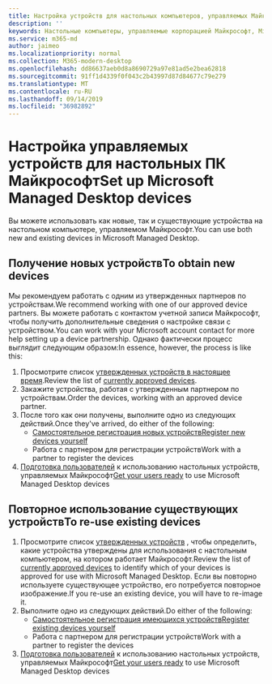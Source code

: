 ```yaml
---
title: Настройка устройств для настольных компьютеров, управляемых Майкрософт
description: ''
keywords: Настольные компьютеры, управляемые корпорацией Майкрософт, Microsoft 365, служба, документация
ms.service: m365-md
author: jaimeo
ms.localizationpriority: normal
ms.collection: M365-modern-desktop
ms.openlocfilehash: dd86637aeb0d8a8690729a97e81ad5e2bea62818
ms.sourcegitcommit: 91ff1d4339f0f043c2b43997d87d84677c79e279
ms.translationtype: MT
ms.contentlocale: ru-RU
ms.lasthandoff: 09/14/2019
ms.locfileid: "36982892"
---
```

# <a name="set-up-microsoft-managed-desktop-devices"></a><span data-ttu-id="16bcc-103">Настройка управляемых устройств для настольных ПК Майкрософт</span><span class="sxs-lookup"><span data-stu-id="16bcc-103">Set up Microsoft Managed Desktop devices</span></span>

<span data-ttu-id="16bcc-104">Вы можете использовать как новые, так и существующие устройства на настольном компьютере, управляемом Майкрософт.</span><span class="sxs-lookup"><span data-stu-id="16bcc-104">You can use both new and existing devices in Microsoft Managed Desktop.</span></span>

## <a name="to-obtain-new-devices"></a><span data-ttu-id="16bcc-105">Получение новых устройств</span><span class="sxs-lookup"><span data-stu-id="16bcc-105">To obtain new devices</span></span>

<span data-ttu-id="16bcc-106">Мы рекомендуем работать с одним из утвержденных партнеров по устройствам.</span><span class="sxs-lookup"><span data-stu-id="16bcc-106">We recommend working with one of our approved device partners.</span></span> <span data-ttu-id="16bcc-107">Вы можете работать с контактом учетной записи Майкрософт, чтобы получить дополнительные сведения о настройке связи с устройством.</span><span class="sxs-lookup"><span data-stu-id="16bcc-107">You can work with your Microsoft account contact for more help setting up a device partnership.</span></span> <span data-ttu-id="16bcc-108">Однако фактически процесс выглядит следующим образом:</span><span class="sxs-lookup"><span data-stu-id="16bcc-108">In essence, however, the process is like this:</span></span>

1. <span data-ttu-id="16bcc-109">Просмотрите список [утвержденных устройств в настоящее время](../service-description/device-list.md).</span><span class="sxs-lookup"><span data-stu-id="16bcc-109">Review the list of [currently approved devices](../service-description/device-list.md).</span></span>
2. <span data-ttu-id="16bcc-110">Закажите устройства, работая с утвержденным партнером по устройствам.</span><span class="sxs-lookup"><span data-stu-id="16bcc-110">Order the devices, working with an approved device partner.</span></span>
3. <span data-ttu-id="16bcc-111">После того как они получены, выполните одно из следующих действий.</span><span class="sxs-lookup"><span data-stu-id="16bcc-111">Once they've arrived, do either of the following:</span></span>
    - [<span data-ttu-id="16bcc-112">Самостоятельное регистрация новых устройств</span><span class="sxs-lookup"><span data-stu-id="16bcc-112">Register new devices yourself</span></span>](register-devices-self.md)
    - <span data-ttu-id="16bcc-113">Работа с партнером для регистрации устройств</span><span class="sxs-lookup"><span data-stu-id="16bcc-113">Work with a partner to register the devices</span></span>
4. <span data-ttu-id="16bcc-114">[Подготовка пользователей](get-started-devices.md) к использованию настольных устройств, управляемых Майкрософт</span><span class="sxs-lookup"><span data-stu-id="16bcc-114">[Get your users ready](get-started-devices.md) to use Microsoft Managed Desktop devices</span></span>

## <a name="to-re-use-existing-devices"></a><span data-ttu-id="16bcc-115">Повторное использование существующих устройств</span><span class="sxs-lookup"><span data-stu-id="16bcc-115">To re-use existing devices</span></span>

1. <span data-ttu-id="16bcc-116">Просмотрите список [утвержденных устройств](../service-description/device-list.md) , чтобы определить, какие устройства утверждены для использования с настольным компьютером, на котором работает Майкрософт.</span><span class="sxs-lookup"><span data-stu-id="16bcc-116">Review the list of [currently approved devices](../service-description/device-list.md) to identify which of your devices is approved for use with Microsoft Managed Desktop.</span></span> <span data-ttu-id="16bcc-117">Если вы повторно используете существующее устройство, его потребуется повторное изображение.</span><span class="sxs-lookup"><span data-stu-id="16bcc-117">If you re-use an existing device, you will have to re-image it.</span></span>
2. <span data-ttu-id="16bcc-118">Выполните одно из следующих действий.</span><span class="sxs-lookup"><span data-stu-id="16bcc-118">Do either of the following:</span></span>
    - [<span data-ttu-id="16bcc-119">Самостоятельное регистрация имеющихся устройств</span><span class="sxs-lookup"><span data-stu-id="16bcc-119">Register existing devices yourself</span></span>](register-reused-devices-self.md)
    - <span data-ttu-id="16bcc-120">Работа с партнером для регистрации устройств</span><span class="sxs-lookup"><span data-stu-id="16bcc-120">Work with a partner to register the devices</span></span>
3. <span data-ttu-id="16bcc-121">[Подготовка пользователей](get-started-devices.md) к использованию настольных устройств, управляемых Майкрософт</span><span class="sxs-lookup"><span data-stu-id="16bcc-121">[Get your users ready](get-started-devices.md) to use Microsoft Managed Desktop devices</span></span>
